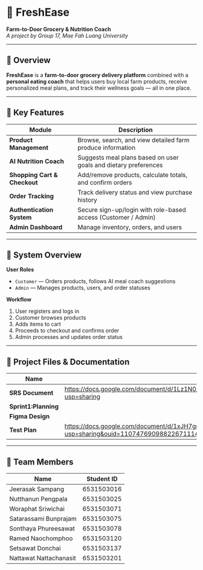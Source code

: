 # 🥬 FreshEase  
**Farm-to-Door Grocery & Nutrition Coach**  
_A project by Group 17, Mae Fah Luang University_

---

## 📖 Overview

**FreshEase** is a **farm-to-door grocery delivery platform** combined with a **personal eating coach** that helps users buy local farm products, receive personalized meal plans, and track their wellness goals — all in one place.  

---

## 🌟 Key Features

| Module | Description |
|--------|--------------|
| **Product Management** | Browse, search, and view detailed farm produce information |
| **AI Nutrition Coach** | Suggests meal plans based on user goals and dietary preferences |
| **Shopping Cart & Checkout** | Add/remove products, calculate totals, and confirm orders |
| **Order Tracking** | Track delivery status and view purchase history |
| **Authentication System** | Secure sign-up/login with role-based access (Customer / Admin) |
| **Admin Dashboard** | Manage inventory, orders, and users |

---

## 🧭 System Overview

**User Roles**
- `Customer` — Orders products, follows AI meal coach suggestions  
- `Admin` — Manages products, users, and order statuses  

**Workflow**
1. User registers and logs in  
2. Customer browses products  
3. Adds items to cart  
4. Proceeds to checkout and confirms order  
5. Admin processes and updates order status  

---

## 📂 Project Files & Documentation

| Name | Link |
|------|------|
| **SRS Document** | https://docs.google.com/document/d/1Lz1N0_X5P70Ws14Loa1juDzC3eKOo6ovf2Rzpso5oTg/edit?usp=sharing |
| **Sprint1:Planning** |  |
| **Figma Design** |  |
| **Test Plan** | https://docs.google.com/document/d/1xJH7gnWgbaL_z83M5yCcMZPluiEXs5EL/edit?usp=sharing&ouid=110747690988226711143&rtpof=true&sd=true |

---

## 🧾 Team Members
| Name | Student ID |
|------|------------|
| Jeerasak Sampang | 6531503016 |
| Nutthanun Pengpala | 6531503025 |
| Woraphat Sriwichai | 6531503071 |
| Satarassami Bunprajam | 6531503075 |
| Sonthaya Phureesawat | 6531503078 |
| Ramed Naochomphoo | 6531503120 |
| Setsawat Donchai | 6531503137 |
| Nattawat Nattachanasit | 6531503201 |
